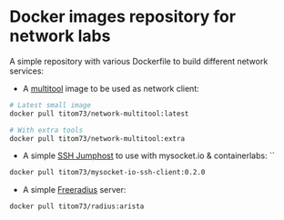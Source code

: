 
# Docker images repository for network labs

A simple repository with various Dockerfile to build different network services:

- A [multitool](multitool) image to be used as network client:

```bash
# Latest small image
docker pull titom73/network-multitool:latest

# With extra tools
docker pull titom73/network-multitool:extra
```

- A simple [SSH Jumphost](mysocket-io-ssh-client) to use with mysocket.io & containerlabs: ``

```bash
docker pull titom73/mysocket-io-ssh-client:0.2.0
```

- A simple [Freeradius](freeradius-server) server:

```bash
docker pull titom73/radius:arista
```
